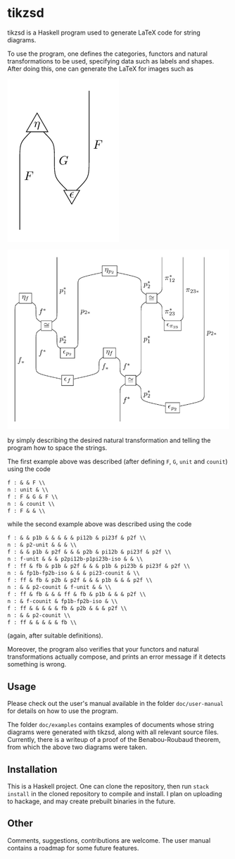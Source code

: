 # tikzsd

tikzsd is a Haskell program used to generate
LaTeX code for string diagrams.

To use the program, one defines the categories, functors and natural transformations
to be used, specifying data such as labels and shapes.
After doing this, one can generate the LaTeX for images such as

![example diagram 1](images/example-pic-1.png)

![example diagram 2](images/example-pic-2.png)

by simply describing the desired natural transformation and telling the program
how to space the strings.

The first example above was described (after defining `F`, `G`, `unit` and `counit`) using the code

    f : & & F \\
    n : unit & \\
    f : F & G & F \\
    n : & counit \\
    f : F & & \\

while the second example above was described using the code

    f : & & p1b & & & & & pi12b & pi23f & p2f \\
    n : & p2-unit & & & \\
    f : & & p1b & p2f & & & p2b & pi12b & pi23f & p2f \\
    n : f-unit & & & p2pi12b-p1pi23b-iso & & \\
    f : ff & fb & p1b & p2f & & & p1b & pi23b & pi23f & p2f \\
    n : & fp1b-fp2b-iso & & & pi23-counit & \\
    f : ff & fb & p2b & p2f & & & p1b & & & p2f \\
    n : & & p2-counit & f-unit & & \\
    f : ff & fb & & & ff & fb & p1b & & & p2f \\
    n : & f-counit & fp1b-fp2b-iso & \\
    f : ff & & & & & fb & p2b & & & p2f \\
    n : & & p2-counit \\
    f : ff & & & & & fb \\

(again, after suitable definitions).

Moreover, the program also verifies that your functors and natural transformations
actually compose, and prints an error message if it detects something is wrong.

## Usage

Please check out the user's manual
available in the folder `doc/user-manual` for details on how to use the program.

The folder `doc/examples` contains examples of documents whose string diagrams
were generated with tikzsd, along with all relevant source files.
Currently, there is a writeup of a proof of the Benabou-Roubaud theorem,
    from which the above two diagrams were taken.

## Installation

This is a Haskell project.
One can clone the repository, then run `stack install` in the cloned repository
    to compile and install.
I plan on uploading to hackage,
    and may create prebuilt binaries in the future.

## Other

Comments, suggestions, contributions are welcome. 
The user manual contains a roadmap for some future features.
